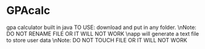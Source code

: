 # GPAcalc
gpa calculator built in java
TO USE:
download and put in any folder.
\nNote: DO NOT RENAME FILE OR IT WILL NOT WORK
\napp will generate a text file to store user data
\nNote: DO NOT TOUCH FILE OR IT WILL NOT WORK
